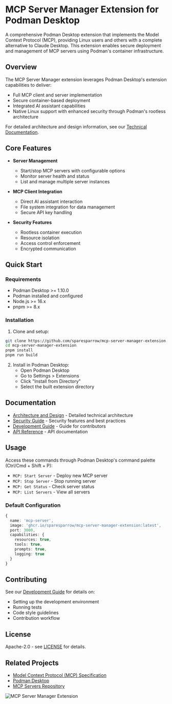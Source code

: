 # MCP Server Manager Extension for Podman Desktop

A comprehensive Podman Desktop extension that implements the Model Context Protocol (MCP), providing Linux users and others with a complete alternative to Claude Desktop. This extension enables secure deployment and management of MCP servers using Podman's container infrastructure.

## Overview

The MCP Server Manager extension leverages Podman Desktop's extension capabilities to deliver:

- Full MCP client and server implementation
- Secure container-based deployment
- Integrated AI assistant capabilities
- Native Linux support with enhanced security through Podman's rootless architecture

For detailed architecture and design information, see our [Technical Documentation](docs/diagrams.md).

## Core Features

- **Server Management**
  - Start/stop MCP servers with configurable options
  - Monitor server health and status
  - List and manage multiple server instances
  
- **MCP Client Integration**
  - Direct AI assistant interaction
  - File system integration for data management
  - Secure API key handling
  
- **Security Features**
  - Rootless container execution
  - Resource isolation
  - Access control enforcement
  - Encrypted communication

## Quick Start

### Requirements

- Podman Desktop >= 1.10.0
- Podman installed and configured
- Node.js >= 16.x
- pnpm >= 8.x

### Installation

1. Clone and setup:
```bash
git clone https://github.com/sparesparrow/mcp-server-manager-extension.git
cd mcp-server-manager-extension
pnpm install
pnpm run build
```

2. Install in Podman Desktop:
   - Open Podman Desktop
   - Go to Settings > Extensions
   - Click "Install from Directory"
   - Select the built extension directory

## Documentation

- [Architecture and Design](docs/diagrams.md) - Detailed technical architecture
- [Security Guide](docs/security.md) - Security features and best practices
- [Development Guide](docs/development.md) - Guide for contributors
- [API Reference](docs/api.md) - API documentation

## Usage

Access these commands through Podman Desktop's command palette (Ctrl/Cmd + Shift + P):

- `MCP: Start Server` - Deploy new MCP server
- `MCP: Stop Server` - Stop running server
- `MCP: Get Status` - Check server status
- `MCP: List Servers` - View all servers

### Default Configuration

```typescript
{
  name: 'mcp-server',
  image: 'ghcr.io/sparesparrow/mcp-server-manager-extension:latest',
  port: 3000,
  capabilities: {
    resources: true,
    tools: true,
    prompts: true,
    logging: true
  }
}
```

## Contributing

See our [Development Guide](docs/development.md) for details on:
- Setting up the development environment
- Running tests
- Code style guidelines
- Contribution workflow

## License

Apache-2.0 - see [LICENSE](LICENSE) for details.

## Related Projects

- [Model Context Protocol (MCP) Specification](https://modelcontextprotocol.io)
- [Podman Desktop](https://podman-desktop.io)
- [MCP Servers Repository](https://github.com/sparesparrow/mcp-servers)

![MCP Server Manager Extension](/images/5c0c0e9fe4def0b584c04d37849941da55e5e71c-2401x1000.webp)